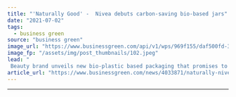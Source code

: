 ```yaml
---
title: "'Naturally Good' -  Nivea debuts carbon-saving bio-based jars"
date: "2021-07-02"
tags: 
  - business green
source: "business green"
image_url: "https://www.businessgreen.com/api/v1/wps/969f155/daf500fd-3836-4de3-879b-c7cac31aaaab/4/Naturally-Good-Face-Care-Day-and-Night-edited-version-2-185x114.jpeg"
image_fp: "/assets/img/post_thumbnails/102.jpeg"
lead: "
 Beauty brand unveils new bio-plastic based packaging that promises to cut the carbon footprint of its moisturizer jars by 60 per cent ..."
article_url: "https://www.businessgreen.com/news/4033871/naturally-nivea-debuts-carbon-saving-bio-jars"
---
```


---
